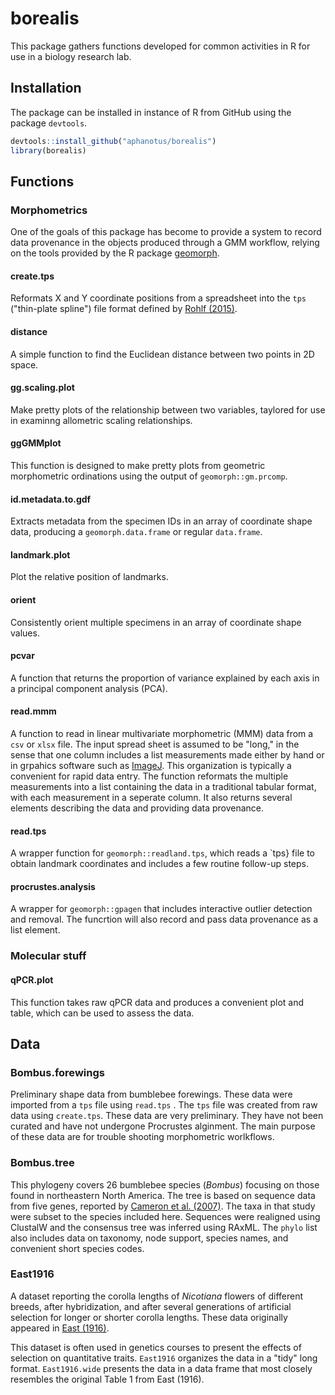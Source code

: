 # borealis

This package gathers functions developed for common activities in R 
for use in a biology research lab. 

## Installation

The package can be installed in instance of R from GitHub using the package `devtools`.

``` r
devtools::install_github("aphanotus/borealis")
library(borealis)
```

## Functions

### Morphometrics

One of the goals of this package has become to provide a system to record data provenance in the objects
produced through a GMM workflow, relying on the tools provided by the R package [geomorph](https://cran.r-project.org/web/packages/geomorph/index.html).

#### create.tps

Reformats X and Y coordinate positions from a spreadsheet into the `tps` ("thin-plate spline") file format defined by [Rohlf (2015)](https://doi.org/10.4404/hystrix-26.1-11264).

#### distance

A simple function to find the Euclidean distance between two points in 2D space.

#### gg.scaling.plot

Make pretty plots of the relationship between two variables, taylored for use in examinng
allometric scaling relationships.

#### ggGMMplot

This function is designed to make pretty plots from geometric morphometric ordinations using the output of `geomorph::gm.prcomp`.

#### id.metadata.to.gdf

Extracts metadata from the specimen IDs in an array of coordinate shape data, producing a `geomorph.data.frame` or regular `data.frame`.

#### landmark.plot

Plot the relative position of landmarks.

#### orient

Consistently orient multiple specimens in an array of coordinate shape values.

#### pcvar
 
A function that returns the proportion of variance explained by each axis in a principal component analysis (PCA).

#### read.mmm

A function to read in linear multivariate morphometric (MMM) data from a `csv` or `xlsx` file.
The input spread sheet is assumed to be "long," in the sense that one column includes a list measurements made either by hand or in grpahics software such as [ImageJ](https://imagej.net).
This organization is typically a convenient for rapid data entry.
The function reformats the multiple measurements into a list containing the data in a traditional tabular format, with each measurement in a seperate column. It also returns several elements
describing the data and providing data provenance.

#### read.tps

A wrapper function for `geomorph::readland.tps`, which reads a `tps} file to obtain landmark coordinates and includes a few routine follow-up steps.

#### procrustes.analysis

A wrapper for `geomorph::gpagen` that includes interactive outlier detection and removal. 
The funcrtion will also record and pass data provenance as a list element.

### Molecular stuff

#### qPCR.plot

This function takes raw qPCR data and produces a convenient plot and table, which can be used to assess the data.


## Data

### Bombus.forewings

Preliminary shape data from bumblebee forewings. These data were imported from a
`tps` file using `read.tps` . The `tps` file was created from raw data using
`create.tps`. These data are very preliminary. They have not been curated and have not
undergone Procrustes alginment. The main purpose of these data are for trouble shooting
morphometric worlkflows.

### Bombus.tree

This phylogeny covers 26 bumblebee species (*Bombus*) focusing on those found in northeastern North America. The tree is based on sequence data from five genes, reported by [Cameron et al. (2007)](https://doi.org/10.1111/j.1095-8312.2007.00784.x). The taxa in that study were subset to the species included here. Sequences were realigned using ClustalW and the consensus tree was inferred using RAxML. The `phylo` list also includes data on taxonomy, node support, species names, and convenient short species codes.

### East1916

A dataset reporting the corolla lengths of *Nicotiana* flowers of different breeds, after hybridization, and after several generations of artificial selection for longer or shorter corolla lengths. These data originally appeared in [East (1916)](http://www.genetics.org/content/1/2/164/). 

This dataset is often used in genetics courses to present the effects of selection on quantitative traits. `East1916` organizes the data in a "tidy" long format. `East1916.wide` presents the data in a data frame that most closely resembles the original Table 1 from East (1916).





